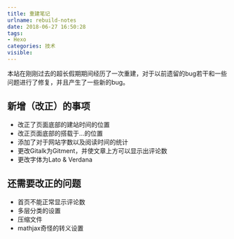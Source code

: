 ```yaml
---
title: 重建笔记
urlname: rebuild-notes
date: 2018-06-27 16:50:28
tags:
- Hexo
categories: 技术
visible:
---
```

 
本站在刚刚过去的超长假期期间经历了一次重建，对于以前遗留的bug若干和一些问题进行了修复，并且产生了一些新的bug。

<!-- more -->

## 新增（改正）的事项

+ 改正了页面底部的建站时间的位置
+ 改正页面底部的搭载于...的位置
+ 添加了对于网站字数以及阅读时间的统计
+ 更改Gitalk为Gitment，并使文章上方可以显示出评论数
+ 更改字体为Lato & Verdana

## 还需要改正的问题
+ 首页不能正常显示评论数
+ 多层分类的设置
+ 压缩文件
+ mathjax奇怪的转义设置